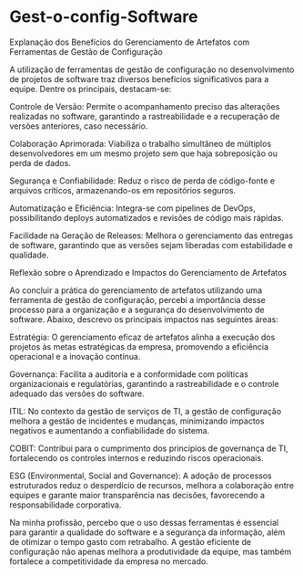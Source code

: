 # Gest-o-config-Software

Explanação dos Benefícios do Gerenciamento de Artefatos com Ferramentas de Gestão de Configuração

A utilização de ferramentas de gestão de configuração no desenvolvimento de projetos de software traz diversos benefícios significativos para a equipe. Dentre os principais, destacam-se:

Controle de Versão: Permite o acompanhamento preciso das alterações realizadas no software, garantindo a rastreabilidade e a recuperação de versões anteriores, caso necessário.

Colaboração Aprimorada: Viabiliza o trabalho simultâneo de múltiplos desenvolvedores em um mesmo projeto sem que haja sobreposição ou perda de dados.

Segurança e Confiabilidade: Reduz o risco de perda de código-fonte e arquivos críticos, armazenando-os em repositórios seguros.

Automatização e Eficiência: Integra-se com pipelines de DevOps, possibilitando deploys automatizados e revisões de código mais rápidas.

Facilidade na Geração de Releases: Melhora o gerenciamento das entregas de software, garantindo que as versões sejam liberadas com estabilidade e qualidade.

Reflexão sobre o Aprendizado e Impactos do Gerenciamento de Artefatos

Ao concluir a prática do gerenciamento de artefatos utilizando uma ferramenta de gestão de configuração, percebi a importância desse processo para a organização e a segurança do desenvolvimento de software. Abaixo, descrevo os principais impactos nas seguintes áreas:

Estratégia: O gerenciamento eficaz de artefatos alinha a execução dos projetos às metas estratégicas da empresa, promovendo a eficiência operacional e a inovação contínua.

Governança: Facilita a auditoria e a conformidade com políticas organizacionais e regulatórias, garantindo a rastreabilidade e o controle adequado das versões do software.

ITIL: No contexto da gestão de serviços de TI, a gestão de configuração melhora a gestão de incidentes e mudanças, minimizando impactos negativos e aumentando a confiabilidade do sistema.

COBIT: Contribui para o cumprimento dos princípios de governança de TI, fortalecendo os controles internos e reduzindo riscos operacionais.

ESG (Environmental, Social and Governance): A adoção de processos estruturados reduz o desperdício de recursos, melhora a colaboração entre equipes e garante maior transparência nas decisões, favorecendo a responsabilidade corporativa.

Na minha profissão, percebo que o uso dessas ferramentas é essencial para garantir a qualidade do software e a segurança da informação, além de otimizar o tempo gasto com retrabalho. A gestão eficiente de configuração não apenas melhora a produtividade da equipe, mas também fortalece a competitividade da empresa no mercado.

